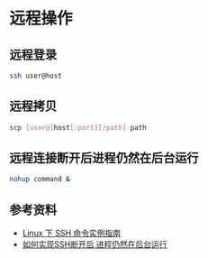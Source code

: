 # 远程操作

## 远程登录
```bash
ssh user@host
```

## 远程拷贝
```bash
scp [user@]host[:port][/path] path
```

## 远程连接断开后进程仍然在后台运行
```bash
nohup command &
```

## 参考资料
* [Linux 下 SSH 命令实例指南](https://linux.cn/article-3858-1.html)
* [如何实现SSH断开后 进程仍然在后台运行](https://blog.csdn.net/v1v1wang/article/details/6855552)
